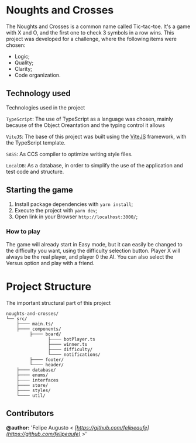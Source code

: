 # Noughts and Crosses

The Noughts and Crosses is a common name called Tic-tac-toe. It's a game with X and O, and the first one to check 3 symbols in a row wins.
This project was developed for a challenge, where the following items were chosen:

* Logic;
* Quality;
* Clarity;
* Code organization.

## Technology used
Technologies used in the project

`TypeScript`: The use of TypeScript as a language was chosen, mainly because of the Object Oreantation and the typing control it allows

`ViteJS`: The base of this project was built using the [ViteJS](https://vitejs.dev/) framework, with the TypeScript template.

`SASS`: As CCS compiler to optimize writing style files.

`LocalDB`: As a database, in order to simplify the use of the application and test code and structure.


## Starting the game

1. Install package dependencies with `yarn install`;
2. Execute the project with `yarn dev`;
3. Open link in your Browser `http://localhost:3000/`;

### How to play

The game will already start in Easy mode, but it can easily be changed to the difficulty you want, using the difficulty selection button.
Player X will always be the real player, and player 0 the AI.
You can also select the Versus option and play with a friend.

# Project Structure

The important structural part of this project

```
noughts-and-crosses/
└── src/
    ├──── main.ts/
    ├──── components/
         ├──── board/
                ├──── botPlayer.ts
                ├──── winner.ts
                ├──── difficulty/
                └──── notifications/
         ├──── footer/
         └──── header/
    ├──── database/
    ├──── enums/
    ├──── interfaces
    ├──── store/
    ├──── styles/
    └──── util/
```

## Contributors

**@author:** 'Felipe Augusto *< [https://github.com/felipeaufe](https://github.com/felipeaufe) >*'

